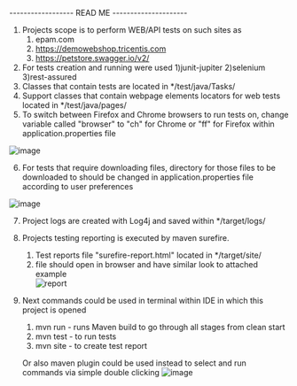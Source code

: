 ------------------ READ ME ---------------------
1. Projects scope is to perform WEB/API tests on such sites as
   1) epam.com
   2) https://demowebshop.tricentis.com
   3) https://petstore.swagger.io/v2/
2. For tests creation and running were used
   1)junit-jupiter
   2)selenium
   3)rest-assured
3. Classes that contain tests are located in  */test/java/Tasks/
4. Support classes that contain webpage elements locators for web tests located in */test/java/pages/
5. To switch between Firefox and Chrome browsers to run tests on, change variable called "browser" to "ch" for Chrome or "ff" for Firefox within application.properties file

![image](https://github.com/zagmax/combinedmodulesrepo/assets/45147763/411b5bbe-9969-4d5a-8991-d074c4589c25)

6. For tests that require downloading files, directory for those files to be downloaded to should be changed in application.properties file according to user preferences 

![image](https://github.com/zagmax/combinedmodulesrepo/assets/45147763/589572e6-c8ec-4dbb-a102-12e9641abe40)

7. Project logs are created with Log4j and saved within */target/logs/
8. Projects testing reporting is executed by maven surefire.
   1) Test reports file "surefire-report.html" located in */target/site/
   2) file should open in browser and have similar look to attached example  
    ![report](https://github.com/zagmax/combinedmodulesrepo/assets/45147763/87dff02d-8a79-4c7e-8ab0-d9f7e932f845)
9. Next commands could be used in terminal within IDE in which this project is opened
   1) mvn run - runs Maven build to go through all stages from clean start
   2) mvn test - to run tests
   3) mvn site - to create test report

   Or also maven plugin could be used instead to select and run commands via simple double clicking 
![image](https://github.com/zagmax/combinedmodulesrepo/assets/45147763/82d1273a-5f26-49cd-9216-9d237f7498df)

